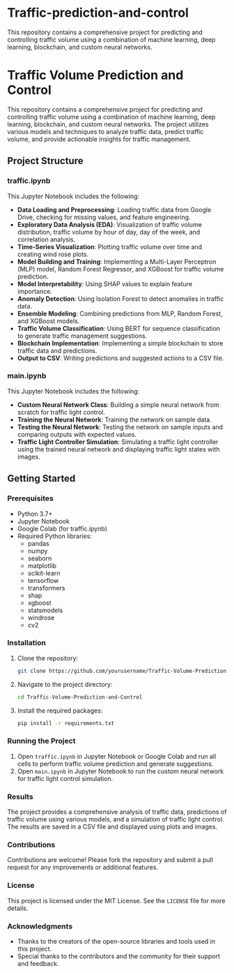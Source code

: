 # Traffic-prediction-and-control
This repository contains a comprehensive project for predicting and controlling traffic volume using a combination of machine learning, deep learning, blockchain, and custom neural networks.
# Traffic Volume Prediction and Control

This repository contains a comprehensive project for predicting and controlling traffic volume using a combination of machine learning, deep learning, blockchain, and custom neural networks. The project utilizes various models and techniques to analyze traffic data, predict traffic volume, and provide actionable insights for traffic management.

## Project Structure

### traffic.ipynb

This Jupyter Notebook includes the following:

- **Data Loading and Preprocessing**: Loading traffic data from Google Drive, checking for missing values, and feature engineering.
- **Exploratory Data Analysis (EDA)**: Visualization of traffic volume distribution, traffic volume by hour of day, day of the week, and correlation analysis.
- **Time-Series Visualization**: Plotting traffic volume over time and creating wind rose plots.
- **Model Building and Training**: Implementing a Multi-Layer Perceptron (MLP) model, Random Forest Regressor, and XGBoost for traffic volume prediction.
- **Model Interpretability**: Using SHAP values to explain feature importance.
- **Anomaly Detection**: Using Isolation Forest to detect anomalies in traffic data.
- **Ensemble Modeling**: Combining predictions from MLP, Random Forest, and XGBoost models.
- **Traffic Volume Classification**: Using BERT for sequence classification to generate traffic management suggestions.
- **Blockchain Implementation**: Implementing a simple blockchain to store traffic data and predictions.
- **Output to CSV**: Writing predictions and suggested actions to a CSV file.

### main.ipynb

This Jupyter Notebook includes the following:

- **Custom Neural Network Class**: Building a simple neural network from scratch for traffic light control.
- **Training the Neural Network**: Training the network on sample data.
- **Testing the Neural Network**: Testing the network on sample inputs and comparing outputs with expected values.
- **Traffic Light Controller Simulation**: Simulating a traffic light controller using the trained neural network and displaying traffic light states with images.

## Getting Started

### Prerequisites

- Python 3.7+
- Jupyter Notebook
- Google Colab (for traffic.ipynb)
- Required Python libraries:
  - pandas
  - numpy
  - seaborn
  - matplotlib
  - scikit-learn
  - tensorflow
  - transformers
  - shap
  - xgboost
  - statsmodels
  - windrose
  - cv2

### Installation

1. Clone the repository:

    ```bash
    git clone https://github.com/yourusername/Traffic-Volume-Prediction-and-Control.git
    ```

2. Navigate to the project directory:

    ```bash
    cd Traffic-Volume-Prediction-and-Control
    ```

3. Install the required packages:

    ```bash
    pip install -r requirements.txt
    ```

### Running the Project

1. Open `traffic.ipynb` in Jupyter Notebook or Google Colab and run all cells to perform traffic volume prediction and generate suggestions.
2. Open `main.ipynb` in Jupyter Notebook to run the custom neural network for traffic light control simulation.

### Results

The project provides a comprehensive analysis of traffic data, predictions of traffic volume using various models, and a simulation of traffic light control. The results are saved in a CSV file and displayed using plots and images.

### Contributions

Contributions are welcome! Please fork the repository and submit a pull request for any improvements or additional features.

### License

This project is licensed under the MIT License. See the `LICENSE` file for more details.

### Acknowledgments

- Thanks to the creators of the open-source libraries and tools used in this project.
- Special thanks to the contributors and the community for their support and feedback.
